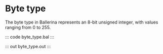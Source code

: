 # Byte type

The byte type in Ballerina represents an 8-bit unsigned integer, with values ranging from 0 to 255.

::: code byte_type.bal :::

::: out byte_type.out :::